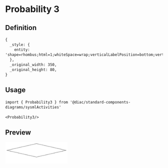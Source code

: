 # Probability 3

## Definition

```
{
  _style: { 
    entity: 'shape=rhombus;html=1;whiteSpace=wrap;verticalLabelPosition=bottom;verticalAlignment=top;',
  },
  _original_width: 350,
  _original_height: 80,
}
```

## Usage

```
import { Probability3 } from '@diac/standard-components-diagrams/sysmlActivities'

<Probability3/>
```

## Preview

<img src="./probability-3.png" width="200"/>
